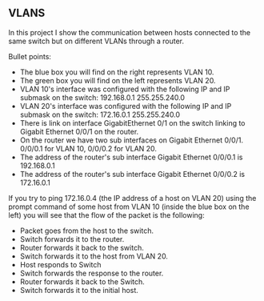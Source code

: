 ## VLANS
In this project I show the communication between hosts connected to the same switch but on different VLANs through a router.

Bullet points:
- The blue box you will find on the right represents VLAN 10. <br>
- The green box you will find on the left represents VLAN 20.
- VLAN 10's interface was configured with the following IP and IP submask on the switch: 192.168.0.1 255.255.240.0
- VLAN 20's interface was configured with the following IP and IP submask on the switch: 172.16.0.1 255.255.240.0
- There is link on interface GigabitEthernet 0/1 on the switch linking to Gigabit Ethernet 0/0/1 on the router.
- On the router we have two sub interfaces on Gigabit Ethernet 0/0/1. 0/0/0.1 for VLAN 10, 0/0/0.2 for VLAN 20.
- The address of the router's sub interface Gigabit Ethernet 0/0/0.1 is 192.168.0.1
- The address of the router's sub interface Gigabit Ethernet 0/0/0.2 is 172.16.0.1

If you try to ping 172.16.0.4 (the IP address of a host on VLAN 20) using the prompt command of some host from VLAN 10 (inside the blue box on the left) you will see that the flow of the packet is the following:
- Packet goes from the host to the switch.
- Switch forwards it to the router.
- Router forwards it back to the switch.
- Switch forwards it to the host from VLAN 20.
- Host responds to Switch
- Switch forwards the response to the router.
- Router forwards it back to the Switch.
- Switch forwards it to the initial host.
